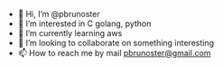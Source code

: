 - 👋 Hi, I’m @pbrunoster
- 👀 I’m interested in C golang, python 
- 🌱 I’m currently learning aws
- 💞️ I’m looking to collaborate on something interesting 
- 📫 How to reach me by mail pbrunoster@gmail.com

<!---
pbrunoster/pbrunoster is a ✨ special ✨ repository because its `README.md` (this file) appears on your GitHub profile.
You can click the Preview link to take a look at your changes.
--->
